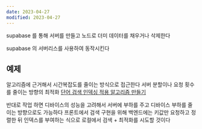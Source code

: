 ```yaml
---
date: 2023-04-27
modified: 2023-04-27
---
```


supabase 를 통해 서버를 만들고
노드로 더미 데이터를 채우거나 삭제한다

supabase 의 서버리스를 사용하여 동작시킨다

## 예제

알고리즘에 근거해서 시간복잡도를 줄이는 방식으로 접근한다
서버 분할이나 요청 횟수를 줄이는 방향의 최적화
[단어 검색 인덱싱 적용 알고리즘 만들기](../../topic/tech-review/T2023-03-30/단어%20검색%20인덱싱%20적용%20알고리즘%20만들기)

반대로 작업 하면 디바이스의 성능을 고려해서 서버에 부하를 주고 디바이스 부하를 줄이는 방향으로도 가능하다
프론트에서 검색 구현을 위해 백엔드에는 키값만 요청하고 정렬한 뒤 인덱스를 부여하는 식으로 로컬에서 검색 + 최적화를 시도할 것이다

